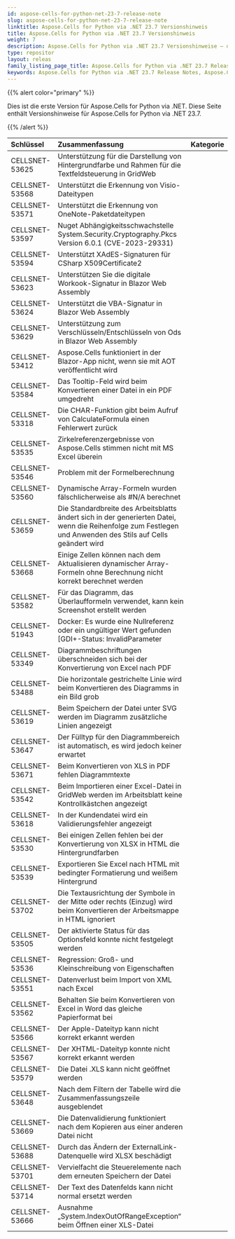 ```yaml
---
id: aspose-cells-for-python-net-23-7-release-note
slug: aspose-cells-for-python-net-23-7-release-note
linktitle: Aspose.Cells for Python via .NET 23.7 Versionshinweis
title: Aspose.Cells for Python via .NET 23.7 Versionshinweis
weight: 7
description: Aspose.Cells for Python via .NET 23.7 Versionshinweise – die neuesten Verbesserungen, neuen Funktionen und Korrekturen
type: repositor
layout: releas
family_listing_page_title: Aspose.Cells for Python via .NET 23.7 Release Note
keywords: Aspose.Cells for Python via .NET 23.7 Release Notes, Aspose.Cells for Python via .NET 23.7 updates and fixe
---
```

{{% alert color="primary" %}} 

Dies ist die erste Version für Aspose.Cells for Python via .NET.
Diese Seite enthält Versionshinweise für Aspose.Cells for Python via .NET 23.7.

{{% /alert %}} 

|**Schlüssel**|**Zusammenfassung**|**Kategorie**|
| :- | :- | :- |
|CELLSNET-53625|Unterstützung für die Darstellung von Hintergrundfarbe und Rahmen für die Textfeldsteuerung in GridWeb|
|CELLSNET-53568|Unterstützt die Erkennung von Visio-Dateitypen|
|CELLSNET-53571|Unterstützt die Erkennung von OneNote-Paketdateitypen|
|CELLSNET-53597| Nuget Abhängigkeitsschwachstelle System.Security.Cryptography.Pkcs Version 6.0.1 (CVE-2023-29331)|
|CELLSNET-53594|Unterstützt XAdES-Signaturen für CSharp X509Certificate2|
|CELLSNET-53623|Unterstützen Sie die digitale Workook-Signatur in Blazor Web Assembly|
|CELLSNET-53624|Unterstützt die VBA-Signatur in Blazor Web Assembly|
|CELLSNET-53629|Unterstützung zum Verschlüsseln/Entschlüsseln von Ods in Blazor Web Assembly|
|CELLSNET-53412|Aspose.Cells funktioniert in der Blazor-App nicht, wenn sie mit AOT veröffentlicht wird|
|CELLSNET-53584|Das Tooltip-Feld wird beim Konvertieren einer Datei in ein PDF umgedreht|
|CELLSNET-53318|Die CHAR-Funktion gibt beim Aufruf von CalculateFormula einen Fehlerwert zurück|
|CELLSNET-53535|Zirkelreferenzergebnisse von Aspose.Cells stimmen nicht mit MS Excel überein|
|CELLSNET-53546|Problem mit der Formelberechnung|
|CELLSNET-53560|Dynamische Array-Formeln wurden fälschlicherweise als #N/A berechnet|
|CELLSNET-53659|Die Standardbreite des Arbeitsblatts ändert sich in der generierten Datei, wenn die Reihenfolge zum Festlegen und Anwenden des Stils auf Cells geändert wird|
|CELLSNET-53668|Einige Zellen können nach dem Aktualisieren dynamischer Array-Formeln ohne Berechnung nicht korrekt berechnet werden|
|CELLSNET-53582|Für das Diagramm, das Überlaufformeln verwendet, kann kein Screenshot erstellt werden|
|CELLSNET-51943| Docker: Es wurde eine Nullreferenz oder ein ungültiger Wert gefunden [GDI+-Status: InvalidParameter|
|CELLSNET-53349| Diagrammbeschriftungen überschneiden sich bei der Konvertierung von Excel nach PDF|
|CELLSNET-53488|Die horizontale gestrichelte Linie wird beim Konvertieren des Diagramms in ein Bild grob|
|CELLSNET-53619|Beim Speichern der Datei unter SVG werden im Diagramm zusätzliche Linien angezeigt|
|CELLSNET-53647|Der Fülltyp für den Diagrammbereich ist automatisch, es wird jedoch keiner erwartet|
|CELLSNET-53671|Beim Konvertieren von XLS in PDF fehlen Diagrammtexte|
|CELLSNET-53542|Beim Importieren einer Excel-Datei in GridWeb werden im Arbeitsblatt keine Kontrollkästchen angezeigt|
|CELLSNET-53618| In der Kundendatei wird ein Validierungsfehler angezeigt|
|CELLSNET-53530|Bei einigen Zellen fehlen bei der Konvertierung von XLSX in HTML die Hintergrundfarben|
|CELLSNET-53539|Exportieren Sie Excel nach HTML mit bedingter Formatierung und weißem Hintergrund|
|CELLSNET-53702| Die Textausrichtung der Symbole in der Mitte oder rechts (Einzug) wird beim Konvertieren der Arbeitsmappe in HTML ignoriert|
|CELLSNET-53505|Der aktivierte Status für das Optionsfeld konnte nicht festgelegt werden|
|CELLSNET-53536|Regression: Groß- und Kleinschreibung von Eigenschaften|
|CELLSNET-53551|Datenverlust beim Import von XML nach Excel|
|CELLSNET-53562| Behalten Sie beim Konvertieren von Excel in Word das gleiche Papierformat bei|
|CELLSNET-53566|Der Apple-Dateityp kann nicht korrekt erkannt werden|
|CELLSNET-53567|Der XHTML-Dateityp konnte nicht korrekt erkannt werden|
|CELLSNET-53579| Die Datei .XLS kann nicht geöffnet werden|
|CELLSNET-53648|Nach dem Filtern der Tabelle wird die Zusammenfassungszeile ausgeblendet|
|CELLSNET-53669|Die Datenvalidierung funktioniert nach dem Kopieren aus einer anderen Datei nicht|
|CELLSNET-53688| Durch das Ändern der ExternalLink-Datenquelle wird XLSX beschädigt|
|CELLSNET-53701|Vervielfacht die Steuerelemente nach dem erneuten Speichern der Datei|
|CELLSNET-53714|Der Text des Datenfelds kann nicht normal ersetzt werden|
|CELLSNET-53666|Ausnahme „System.IndexOutOfRangeException“ beim Öffnen einer XLS-Datei|
